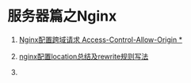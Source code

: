 # 服务器篇之Nginx

1. [Nginx配置跨域请求 Access-Control-Allow-Origin *](./docs/Nginx配置跨域请求.md)

2. [nginx配置location总结及rewrite规则写法](./docs/nginx配置location总结及rewrite规则写法.md)

3. 

